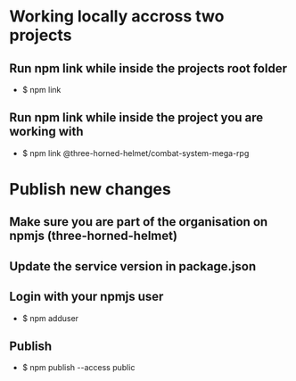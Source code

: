 # Working locally accross two projects
## Run npm link while inside the projects root folder
- $ npm link
## Run npm link while inside the project you are working with
- $ npm link @three-horned-helmet/combat-system-mega-rpg


# Publish new changes
## Make sure you are part of the organisation on npmjs (three-horned-helmet)
## Update the service version in package.json
## Login with your npmjs user
- $ npm adduser
## Publish
- $ npm publish --access public